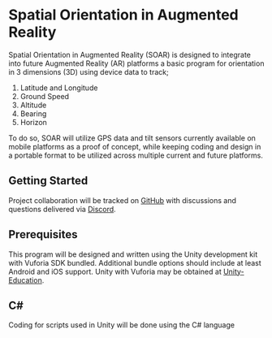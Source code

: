 # Spatial Orientation in Augmented Reality
Spatial Orientation in Augmented Reality (SOAR) is designed to integrate into future Augmented Reality (AR) platforms a basic program for orientation in 3 dimensions (3D) using device data to track;
1. Latitude and Longitude
2. Ground Speed
3. Altitude
4. Bearing
5. Horizon

To do so, SOAR will utilize GPS data and tilt sensors currently available on mobile platforms as a proof of concept, while keeping coding and design in a portable format to be utilized across multiple current and future platforms.
## Getting Started
Project collaboration will be tracked on [GitHub](https://github.com/) with discussions and questions delivered via [Discord](https://discordapp.com/).
## Prerequisites
This program will be designed and written using the Unity development kit with Vuforia SDK bundled. Additional bundle options should include at least Android and iOS support. Unity with Vuforia may be obtained at [Unity-Education](https://store.unity.com/education).
## C#
Coding for scripts used in Unity will be done using the C# language
